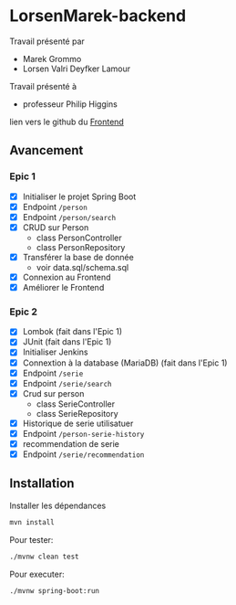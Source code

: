 # LorsenMarek-backend

Travail présenté par
- Marek Grommo
- Lorsen Valri Deyfker Lamour

Travail présenté à
- professeur Philip Higgins

lien vers le github du [Frontend](https://github.com/MarekGromko/LorsenMarek-frontend)

## Avancement 

### Epic 1

- [x] Initialiser le projet Spring Boot
- [x] Endpoint `/person`
- [x] Endpoint `/person/search`
- [x] CRUD sur Person
  - class PersonController
  - class PersonRepository
- [x] Transférer la base de donnée
  - voir data.sql/schema.sql
- [x] Connexion au Frontend
- [x] Améliorer le Frontend

### Epic 2

- [x] Lombok (fait dans l'Epic 1)
- [x] JUnit (fait dans l'Epic 1)
- [x] Initialiser Jenkins
- [x] Connextion à la database (MariaDB) (fait dans l'Epic 1)
- [x] Endpoint `/serie`
- [x] Endpoint `/serie/search`
- [x] Crud sur person
  - class SerieController
  - class SerieRepository
- [x] Historique de serie utilisatuer
- [x] Endpoint `/person-serie-history`
- [x] recommendation de serie
- [x] Endpoint `/serie/recommendation`

## Installation

Installer les dépendances
```bash
mvn install
```

Pour tester: 
```bash
./mvnw clean test
```

Pour executer:
```bash
./mvnw spring-boot:run
```
